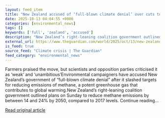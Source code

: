 ```yaml
---
layout: feed_item
title: "New Zealand accused of ‘full-blown climate denial’ over cuts to methane reduction targets"
date: 2025-10-13 04:04:55 +0000
categories: [environmental_news]
tags: []
keywords: ['full', 'zealand', 'accused']
description: "New Zealand’s right-leaning coalition government outlined plans on Sunday to reduce methane emissions by between 14 and 24% by 2050, compared to 2017 levels"
external_url: https://www.theguardian.com/world/2025/oct/13/new-zealand-government-accused-climate-denial-methane-reduction-targets
is_feed: true
source_feed: "Climate crisis | The Guardian"
feed_category: "environmental_news"
---
```


Farmers praised the move, but scientists and opposition parties criticised it as ‘weak’ and ‘unambitious’Environmental campaigners have accused New Zealand’s government of “full-blown climate denial” after it slashed targets for reducing emissions of methane, a potent greenhouse gas that contributes to global warming.New Zealand’s right-leaning coalition government outlined plans on Sunday to reduce methane emissions by between 14 and 24% by 2050, compared to 2017 levels. Continue reading...

[Read original article](https://www.theguardian.com/world/2025/oct/13/new-zealand-government-accused-climate-denial-methane-reduction-targets)
